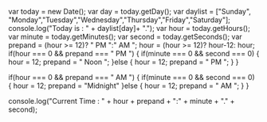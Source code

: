 var today =  new Date();
var day = today.getDay();
var daylist = ["Sunday", "Monday","Tuesday","Wednesday","Thursday","Friday","Saturday"];
console.log("Today is : " + daylist[day]+ ".");
var hour = today.getHours();
var minute = today.getMinutes();
var second = today.getSeconds();
var prepand = (hour >= 12)? " PM ":" AM ";
hour = (hour >= 12)? hour-12: hour;
if(hour === 0 && prepand === " PM ") {
  if(minute === 0 && second === 0) {
    hour = 12;
    prepand = " Noon ";
  }else {
    hour = 12;
    prepand = " PM ";
  }
}

if(hour === 0 && prepand === " AM ") {
  if(minute === 0 && second === 0) {
    hour = 12;
    prepand = "Midnight"
  }else {
    hour = 12;
    prepand = " AM ";
  }
}

console.log("Current Time : " + hour + prepand + ":" + minute + "." + second);
